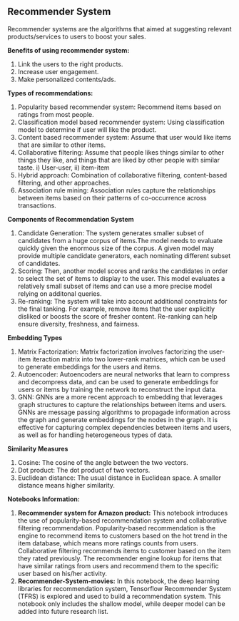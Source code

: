 ## Recommender System

Recommender systems are the algorithms that aimed at suggesting relevant products/services to users to boost your sales.

**Benefits of using recommender system:**
1. Link the users to the right products.
2. Increase user engagement.
3. Make personalized contents/ads.

**Types of recommendations:**
1. Popularity based recommender system: Recommend items based on ratings from most people.
2. Classification model based recommender system: Using classification model to determine if user will like the product.
3. Content based recommender system: Assume that user would like items that are similar to other items.  
4. Collaborative filtering: Assume that people likes things similar to other things they like, and things that are liked by other people with similar taste. i) User-user, ii) item-item
5. Hybrid approach: Combination of collaborative filtering, content-based filtering, and other approaches.
6. Association rule mining: Association rules capture the relationships between items based on their patterns of co-occurrence across transactions.

**Components of Recommendation System**
1. Candidate Generation: The system generates smaller subset of candidates from a huge corpus of items.The model needs to evaluate quickly given the enormous size of the corpus. A given model may provide multiple candidate generators, each nominating different subset of candidates.
2. Scoring: Then, another model scores and ranks the candidates in order to select the set of items to display to the user. This model evaluates a relatively small subset of items and can use a more precise model relying on additonal queries.
3. Re-ranking: The system will take into account additional constraints for the final tanking. For example, remove items that the user explicitly disliked or boosts the score of fresher content. Re-ranking can help ensure diversity, freshness, and fairness.

**Embedding Types**
1. Matrix Factorization: Matrix factorization involves factorizing the user-item iteraction matrix into two lower-rank matrices, which can be used to generate embeddings for the users and items.
2. Autoencoder: Autoencoders are neural networks that learn to compress and decompress data, and can be used to generate embeddings for users or items by training the network to reconstruct the input data. 
3. GNN: GNNs are a more recent approach to embedding that leverages graph structures to capture the relationships between items and users. GNNs are message passing algorithms to propagade information across the graph and generate embeddings for the nodes in the graph. It is effective for capturing complex dependencies between items and users, as well as for handling heterogeneous types of data.


**Similarity Measures**
1. Cosine: The cosine of the angle between the two vectors.
2. Dot product: The dot product of two vectors.
3. Euclidean distance: The usual distance in Euclidean space. A smaller distance means higher similarity.

**Notebooks Information:**
1. **Recommender system for Amazon product:** This notebook introduces the use of popularity-based recommendation system and collaborative filtering recommendation. Popularity-based recommendation is the engine to recommend items to customers based on the hot trend in the item database, which means more ratings counts from users. Collaborative filtering recommends items to customer based on the item they rated previously. The recommender engine lookup for items that have similar ratings from users and recommend them to the specific user based on his/her activity.
2. **Recommender-System-movies:** In this notebook, the deep learning libraries for recommendation system, Tensorflow Recommender System (TFRS) is explored and used to build a recommendation system. This notebook only includes the shallow model, while deeper model can be added into future research list.

